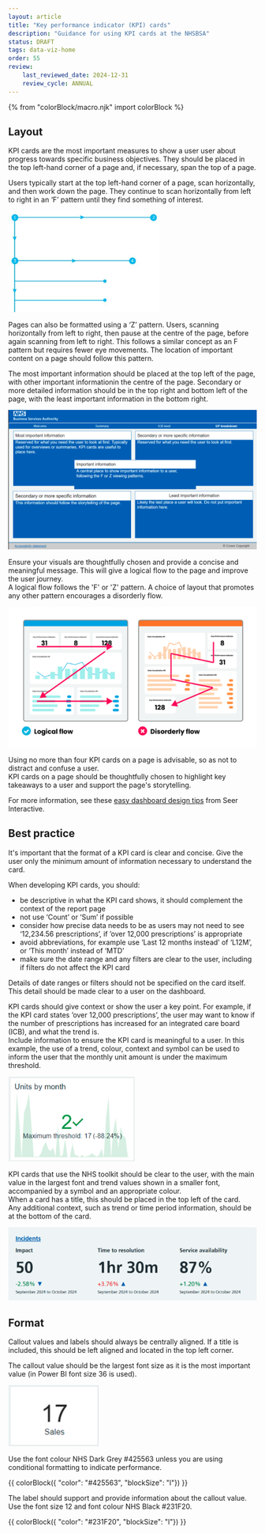 ```yaml
---
layout: article
title: "Key performance indicator (KPI) cards"
description: "Guidance for using KPI cards at the NHSBSA"
status: DRAFT
tags: data-viz-home
order: 55
review:
    last_reviewed_date: 2024-12-31
    review_cycle: ANNUAL
---
```

{% from "colorBlock/macro.njk" import colorBlock %}
## Layout  
  
KPI cards are the most important measures to show a user user about progress towards specific business objectives. They should be placed in the top left-hand corner of a page and, if necessary, span the top of a page.  
  
Users typically start at the top left-hand corner of a page, scan horizontally, and then work down the page. They continue to scan horizontally from left to right in an ‘F’ pattern until they find something of interest.

![Visual representation of the 'F' pattern](f-pattern.png)

Pages can also be formatted using a ‘Z’ pattern. Users, scanning horizontally from left to right, then pause at the centre of the page, before again scanning from left to right. This follows a similar concept as an F pattern but requires fewer eye movements. The location of important content on a page should follow this pattern.

The most important information should be placed at the top left of the page, with other important informationin the centre of the page. Secondary or more detailed information should be in the top right and bottom left of the page, with the least important information in the bottom right.
  
![Example page showing where information should be located according to importance](info-layout.png)  
  
Ensure your visuals are thoughtfully chosen and provide a concise and meaningful message. This will give a logical flow to the page and improve the user journey.  
A logical flow follows the 'F' or 'Z' pattern. A choice of layout that promotes any other pattern encourages a disorderly flow.  
  
![Example of logical flow versus disorderly flow](logical-flow.png)  
  
Using no more than four KPI cards on a page is advisable, so as not to distract and confuse a user.  
KPI cards on a page should be thoughtfully chosen to highlight key takeaways to a user and support the page's storytelling.  
  
For more information, see these [easy dashboard design tips](https://www.seerinteractive.com/insights/3-easy-dashboard-design-tips) from Seer Interactive.  
  
## Best practice  
  
It's important that the format of a KPI card is clear and concise. Give the user only the minimum amount of information necessary to understand the card.  
  
When developing KPI cards, you should:

- be descriptive in what the KPI card shows, it should complement the context of the report page 
- not use ‘Count’ or ‘Sum’ if possible 
- consider how precise data needs to be as users may not need to see ‘12,234.56 prescriptions’, if ’over 12,000 prescriptions’ is appropriate
- avoid abbreviations, for example use ‘Last 12 months instead’ of ‘L12M’, or ‘This month’ instead of ‘MTD’ 
- make sure the date range and any filters are clear to the user, including if filters do not affect the KPI card  
  
Details of date ranges or filters should not be specified on the card itself. This detail should be made clear to a user on the dashboard.  
  
KPI cards should give context or show the user a key point. For example, if the KPI card states ’over 12,000 prescriptions’, the user may want to know if the number of prescriptions has increased for an integrated care board (ICB), and what the trend is.  
Include information to ensure the KPI card is meaningful to a user. In this example, the use of a trend, colour, context and symbol can be used to inform the user that the monthly unit amount is under the maximum threshold.  
  
![Example KPI card](units-by-month-card.png)  
  
KPI cards that use the NHS toolkit should be clear to the user, with the main value in the largest font and trend values shown in a smaller font, accompanied by a symbol and an appropriate colour.  
When a card has a title, this should be placed in the top left of the card.  
Any additional context, such as trend or time period information, should be at the bottom of the card.
  
![Example KPI cards using NHS toolkit](toolkit-cards.png)  
  
## Format  
  
Callout values and labels should always be centrally aligned. If a title is included, this should be left aligned and located in the top left corner.  
  
The callout value should be the largest font size as it is the most important value (in Power BI font size 36 is used).  

![Example simple KPI card](sales-card.png)  
  
Use the font colour NHS Dark Grey #425563 unless you are using conditional formatting to indicate performance.  
  
 {{ colorBlock({
    "color": "#425563",
    "blockSize": "l"})
}} 
    
The label should support and provide information about the callout value. Use the font size 12 and font colour NHS Black #231F20.  
  
{{ colorBlock({
    "color": "#231F20",
    "blockSize": "l"})
}}
